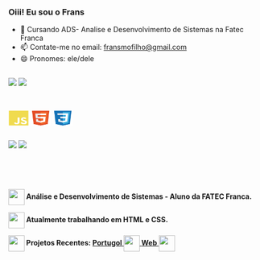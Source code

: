 ### Oiii! Eu sou o Frans 

- 🌱 Cursando ADS- Analise e Desenvolvimento de Sistemas na Fatec Franca
- 📫 Contate-me no email: fransmofilho@gmail.com
- 😄 Pronomes: ele/dele

##

<div>
  <img height="160em" src="https://github-readme-stats.vercel.app/api?username=Ofrans&show_icons=false&theme=github_dark">
  <img height="160em" src="https://github-readme-stats.vercel.app/api/top-langs/?username=Ofrans&theme=github_dark&layout=compact">
<div>
  
##
  
<div style="display: inline_block"><br>
  <img align="center" alt="Js" height="30" width="40" src="https://raw.githubusercontent.com/devicons/devicon/master/icons/javascript/javascript-plain.svg">
  <img align="center" alt="HTML" height="30" width="40" src="https://raw.githubusercontent.com/devicons/devicon/master/icons/html5/html5-original.svg">
  <img align="center" alt="CSS" height="30" width="40" src="https://raw.githubusercontent.com/devicons/devicon/master/icons/css3/css3-original.svg">
</div>
 
##
  
<div>
  <a href="mailto:fransmofilho@gmail.com"><img src="https://img.shields.io/badge/Gmail-D14836?style=for-the-badge&logo=gmail&logoColor=white" target="_blank"></a>
  <a href="https://www.linkedin.com/in/fransergio-morato-3213a124a/" target="_blank"><img src="https://img.shields.io/badge/-LinkedIn-%230077B5?style=for-the-badge&logo=linkedin&logoColor=white" target="_blank"></a> 
</div>
 
 ##
 
 <div>
  <br><br><p><img align="center" src="https://icons.iconarchive.com/icons/ph03nyx/super-mario/32/Retro-Mushroom-Super-3-icon.png" width="32" height="32"><strong> Análise e Desenvolvimento de Sistemas - Aluno da FATEC Franca. </strong></p>
  <p><img align="center" src="https://icons.iconarchive.com/icons/ph03nyx/super-mario/48/Retro-Mushroom-1UP-3-icon.png" width="32" height="32"><strong> 
Atualmente trabalhando em HTML e CSS. <strong></p>
  <p><img align="center" src="https://icons.iconarchive.com/icons/ph03nyx/super-mario/32/Retro-Block-icon.png" width="32" height="32"><strong> Projetos Recentes: </strong>
  <a target="_blank" href="https://github.com/Ofrans/Portugol"> Portugol <img align="center" src="https://icons.iconarchive.com/icons/ph03nyx/super-mario/32/Retro-Coin-icon.png" width="32" height="32"> </a> 
  <a target="_blank" href="https://github.com/Ofrans/Projetos-Web"> Web <img align="center" src="https://icons.iconarchive.com/icons/ph03nyx/super-mario/32/Retro-Coin-icon.png" width="32" height="32"> </a></p>
</div>
